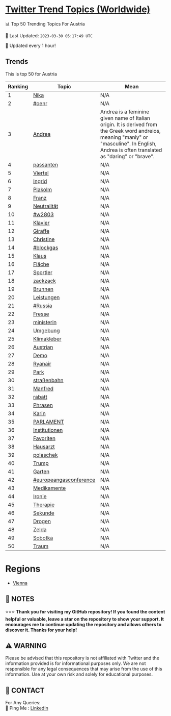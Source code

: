 [Twitter Trend Topics (Worldwide)](https://github.com/ErcinDedeoglu/Twitter-Trend-Topics)
==========


📊 Top 50 Trending Topics For Austria

📆 Last Updated: `2023-03-30 05:17:49 UTC`

🔧 Updated every 1 hour!


## Trends

This is top 50 for Austria

| Ranking | Topic | Mean |
| ------- | ------------ | ------------ |
| 1 | [Nika](http://twitter.com/search?q=Nika) | N/A |
| 2 | [#oenr](http://twitter.com/search?q=%23oenr) | N/A |
| 3 | [Andrea](http://twitter.com/search?q=Andrea) | Andrea is a feminine given name of Italian origin. It is derived from the Greek word andreios, meaning "manly" or "masculine". In English, Andrea is often translated as "daring" or "brave". |
| 4 | [passanten](http://twitter.com/search?q=passanten) | N/A |
| 5 | [Viertel](http://twitter.com/search?q=Viertel) | N/A |
| 6 | [Ingrid](http://twitter.com/search?q=Ingrid) | N/A |
| 7 | [Plakolm](http://twitter.com/search?q=Plakolm) | N/A |
| 8 | [Franz](http://twitter.com/search?q=Franz) | N/A |
| 9 | [Neutralität](http://twitter.com/search?q=Neutralit%c3%a4t) | N/A |
| 10 | [#w2803](http://twitter.com/search?q=%23w2803) | N/A |
| 11 | [Klavier](http://twitter.com/search?q=Klavier) | N/A |
| 12 | [Giraffe](http://twitter.com/search?q=Giraffe) | N/A |
| 13 | [Christine](http://twitter.com/search?q=Christine) | N/A |
| 14 | [#blockgas](http://twitter.com/search?q=%23blockgas) | N/A |
| 15 | [Klaus](http://twitter.com/search?q=Klaus) | N/A |
| 16 | [Fläche](http://twitter.com/search?q=Fl%c3%a4che) | N/A |
| 17 | [Sportler](http://twitter.com/search?q=Sportler) | N/A |
| 18 | [zackzack](http://twitter.com/search?q=zackzack) | N/A |
| 19 | [Brunnen](http://twitter.com/search?q=Brunnen) | N/A |
| 20 | [Leistungen](http://twitter.com/search?q=Leistungen) | N/A |
| 21 | [#Russia](http://twitter.com/search?q=%23Russia) | N/A |
| 22 | [Fresse](http://twitter.com/search?q=Fresse) | N/A |
| 23 | [ministerin](http://twitter.com/search?q=ministerin) | N/A |
| 24 | [Umgebung](http://twitter.com/search?q=Umgebung) | N/A |
| 25 | [Klimakleber](http://twitter.com/search?q=Klimakleber) | N/A |
| 26 | [Austrian](http://twitter.com/search?q=Austrian) | N/A |
| 27 | [Demo](http://twitter.com/search?q=Demo) | N/A |
| 28 | [Ryanair](http://twitter.com/search?q=Ryanair) | N/A |
| 29 | [Park](http://twitter.com/search?q=Park) | N/A |
| 30 | [straßenbahn](http://twitter.com/search?q=stra%c3%9fenbahn) | N/A |
| 31 | [Manfred](http://twitter.com/search?q=Manfred) | N/A |
| 32 | [rabatt](http://twitter.com/search?q=rabatt) | N/A |
| 33 | [Phrasen](http://twitter.com/search?q=Phrasen) | N/A |
| 34 | [Karin](http://twitter.com/search?q=Karin) | N/A |
| 35 | [PARLAMENT](http://twitter.com/search?q=PARLAMENT) | N/A |
| 36 | [Institutionen](http://twitter.com/search?q=Institutionen) | N/A |
| 37 | [Favoriten](http://twitter.com/search?q=Favoriten) | N/A |
| 38 | [Hausarzt](http://twitter.com/search?q=Hausarzt) | N/A |
| 39 | [polaschek](http://twitter.com/search?q=polaschek) | N/A |
| 40 | [Trump](http://twitter.com/search?q=Trump) | N/A |
| 41 | [Garten](http://twitter.com/search?q=Garten) | N/A |
| 42 | [#europeangasconference](http://twitter.com/search?q=%23europeangasconference) | N/A |
| 43 | [Medikamente](http://twitter.com/search?q=Medikamente) | N/A |
| 44 | [Ironie](http://twitter.com/search?q=Ironie) | N/A |
| 45 | [Therapie](http://twitter.com/search?q=Therapie) | N/A |
| 46 | [Sekunde](http://twitter.com/search?q=Sekunde) | N/A |
| 47 | [Drogen](http://twitter.com/search?q=Drogen) | N/A |
| 48 | [Zelda](http://twitter.com/search?q=Zelda) | N/A |
| 49 | [Sobotka](http://twitter.com/search?q=Sobotka) | N/A |
| 50 | [Traum](http://twitter.com/search?q=Traum) | N/A |



# Regions

* [Vienna](</Austria/Vienna.md>)



## 📝 NOTES

⭐⭐⭐ **Thank you for visiting my GitHub repository! If you found the content helpful or valuable, leave a star on the repository to show your support. It encourages me to continue updating the repository and allows others to discover it. Thanks for your help!**


## ⚠️ WARNING

Please be advised that this repository is not affiliated with Twitter and the information provided is for informational purposes only. We are not responsible for any legal consequences that may arise from the use of this information. Use at your own risk and solely for educational purposes.


## 📨 CONTACT

 For Any Queries:  
            🏓 Ping Me : [LinkedIn](https://www.linkedin.com/in/ercindedeoglu/)
